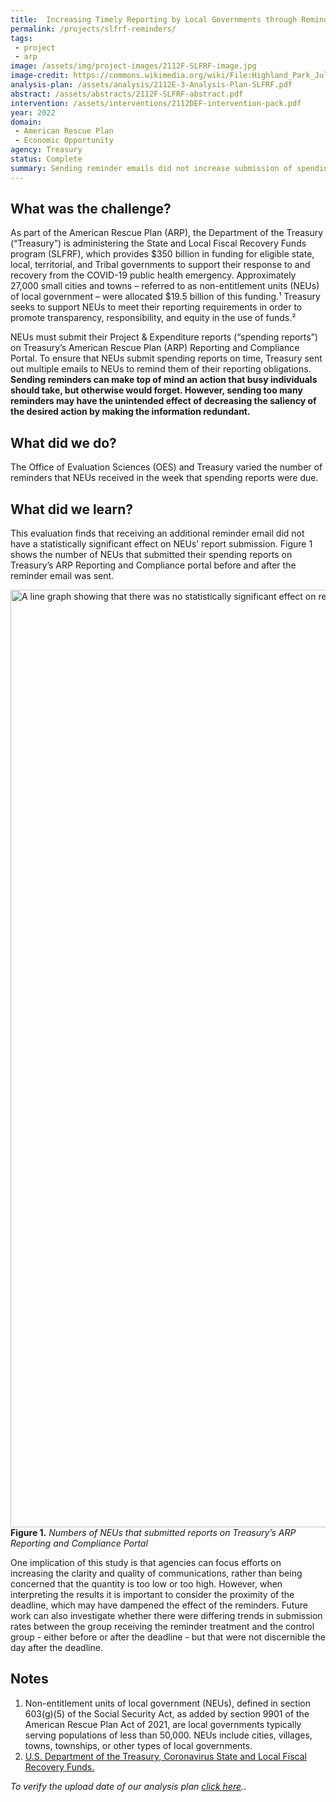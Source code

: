 ```yaml
---
title:  Increasing Timely Reporting by Local Governments through Reminders
permalink: /projects/slfrf-reminders/
tags: 
 - project
 - arp
image: /assets/img/project-images/2112F-SLFRF-image.jpg
image-credit: https://commons.wikimedia.org/wiki/File:Highland_Park_July_2016_38_%28Highland_Park_Town_Hall%29.jpg
analysis-plan: /assets/analysis/2112E-3-Analysis-Plan-SLFRF.pdf
abstract: /assets/abstracts/2112F-SLFRF-abstract.pdf
intervention: /assets/interventions/2112DEF-intervention-pack.pdf
year: 2022 
domain:
 - American Rescue Plan
 - Economic Opportunity
agency: Treasury
status: Complete
summary: Sending reminder emails did not increase submission of spending reports
---
```

## What was the challenge? 
As part of the American Rescue Plan (ARP), the Department of the Treasury (“Treasury”) is administering the State and Local Fiscal Recovery Funds program (SLFRF), which provides $350 billion in funding for eligible state, local, territorial, and Tribal governments to support their response to and recovery from the COVID-19 public health emergency. Approximately 27,000 small cities and towns – referred to as non-entitlement units (NEUs) of local government – were allocated $19.5 billion of this funding.¹ Treasury seeks to support NEUs to meet their reporting requirements in order to promote transparency, responsibility, and equity in the use of funds.²

NEUs must submit their Project & Expenditure reports (“spending reports”) on Treasury’s American Rescue Plan (ARP) Reporting and Compliance Portal. To ensure that NEUs submit spending reports on time, Treasury sent out multiple emails to NEUs to remind them of their reporting obligations. <b>Sending reminders can make top of mind an action that busy individuals should take, but otherwise would forget. However, sending too many reminders may have the unintended effect of decreasing the saliency of the desired action by making the information redundant.</b>

## What did we do?
The Office of Evaluation Sciences (OES) and Treasury varied the number of reminders that NEUs received in the week that spending reports were due.

## What did we learn?
This evaluation finds that receiving an additional reminder email did not have a statistically significant effect on NEUs’ report submission. Figure 1 shows the number of NEUs that submitted their spending reports on Treasury’s ARP Reporting and Compliance portal before and after the reminder email was sent.

<img src="{{ '/assets/img/project-images/2112F-fig1.png' | prepend: site.baseurl }}" alt="A line graph showing that there was no statistically significant effect on report submission." width="1500">
<b>Figure 1.</b> <i>Numbers of NEUs that submitted reports on Treasury’s ARP Reporting and Compliance Portal</i>

One implication of this study is that agencies can focus efforts on increasing the clarity and quality of communications, rather than being concerned that the quantity is too low or too high. However, when interpreting the results it is important to consider the proximity of the deadline, which may have dampened the effect of the reminders. Future work can also investigate whether there were differing trends in submission rates between the group receiving the reminder treatment and the control group - either before or after the deadline - but that were not discernible the day after the deadline.

## Notes
1. Non-entitlement units of local government (NEUs), defined in section 603(g)(5) of the Social Security Act, as added by section 9901 of the American Rescue Plan Act of 2021, are local governments typically serving populations of less than 50,000. NEUs include cities, villages, towns, townships, or other types of local governments. 
2. <a href="https://home.treasury.gov/policy-issues/coronavirus/assistance-for-state-local-and-tribal-governments/state-and-local-fiscal-recovery-funds" target="_blank">U.S. Department of the Treasury, Coronavirus State and Local Fiscal Recovery Funds.</a>

<i>To verify the upload date of our analysis plan <a href="https://github.com/gsa-oes/office-of-evaluation-sciences/commits/master/assets/analysis/2112E-3-Analysis-Plan-SLFRF.pdf">click here</a>.</i>. 

